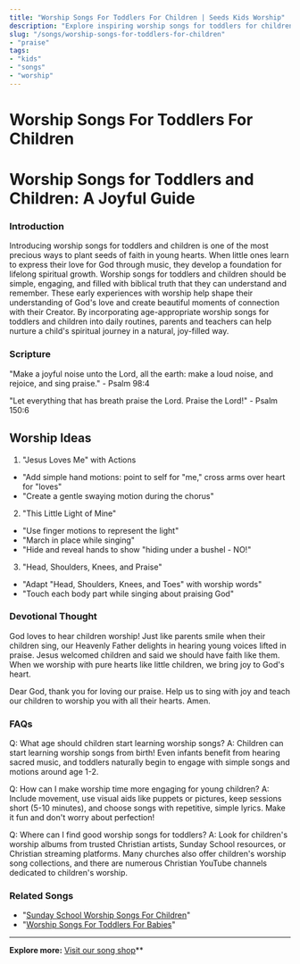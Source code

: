 ```yaml
---
title: "Worship Songs For Toddlers For Children | Seeds Kids Worship"
description: "Explore inspiring worship songs for toddlers for children for children's worship and faith development. Biblical music resources for families and ministry."
slug: "/songs/worship-songs-for-toddlers-for-children"
- "praise"
tags:
- "kids"
- "songs"
- "worship"
---
```


# Worship Songs For Toddlers For Children

# Worship Songs for Toddlers and Children: A Joyful Guide

### Introduction
Introducing worship songs for toddlers and children is one of the most precious ways to plant seeds of faith in young hearts. When little ones learn to express their love for God through music, they develop a foundation for lifelong spiritual growth. Worship songs for toddlers and children should be simple, engaging, and filled with biblical truth that they can understand and remember. These early experiences with worship help shape their understanding of God's love and create beautiful moments of connection with their Creator. By incorporating age-appropriate worship songs for toddlers and children into daily routines, parents and teachers can help nurture a child's spiritual journey in a natural, joy-filled way.

### Scripture
"Make a joyful noise unto the Lord, all the earth: make a loud noise, and rejoice, and sing praise." - Psalm 98:4

"Let everything that has breath praise the Lord. Praise the Lord!" - Psalm 150:6

## Worship Ideas
1. "Jesus Loves Me" with Actions
- "Add simple hand motions: point to self for "me," cross arms over heart for "loves"
- "Create a gentle swaying motion during the chorus"

2. "This Little Light of Mine"
- "Use finger motions to represent the light"
- "March in place while singing"
- "Hide and reveal hands to show "hiding under a bushel - NO!"

3. "Head, Shoulders, Knees, and Praise"
- "Adapt "Head, Shoulders, Knees, and Toes" with worship words"
- "Touch each body part while singing about praising God"

### Devotional Thought
God loves to hear children worship! Just like parents smile when their children sing, our Heavenly Father delights in hearing young voices lifted in praise. Jesus welcomed children and said we should have faith like them. When we worship with pure hearts like little children, we bring joy to God's heart.

Dear God, thank you for loving our praise. Help us to sing with joy and teach our children to worship you with all their hearts. Amen.

### FAQs

Q: What age should children start learning worship songs?
A: Children can start learning worship songs from birth! Even infants benefit from hearing sacred music, and toddlers naturally begin to engage with simple songs and motions around age 1-2.

Q: How can I make worship time more engaging for young children?
A: Include movement, use visual aids like puppets or pictures, keep sessions short (5-10 minutes), and choose songs with repetitive, simple lyrics. Make it fun and don't worry about perfection!

Q: Where can I find good worship songs for toddlers?
A: Look for children's worship albums from trusted Christian artists, Sunday School resources, or Christian streaming platforms. Many churches also offer children's worship song collections, and there are numerous Christian YouTube channels dedicated to children's worship.

### Related Songs

- "[Sunday School Worship Songs For Children](/songs/sunday-school-worship-songs-for-children/)"
- "[Worship Songs For Toddlers For Babies](/songs/worship-songs-for-toddlers-for-babies/)"

---

**Explore more:** [Visit our song shop](https://seedskidsworship.com/shop)**

<!-- Schema Markup -->
<script type="application/ld+json">
{
  "@context": "https://schema.org",
  "@type": "MusicRecording",
  "name": "Worship Songs For Toddlers For Children",
  "byArtist": {
    "@type": "MusicGroup",
    "name": "Seeds Kids Worship"
  },
  "isFamilyFriendly": true,
  "url": "https://seedskidsworship.com/songs/worship-songs-for-toddlers-for-children/"
}
</script>